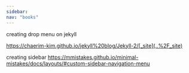 ```yaml
---
sidebar:
nav: "books"
---
```





creating drop menu on jekyll

https://chaerim-kim.github.io/jekyll%20blog/Jekyll-2/[_site](..%2F_site)

creating sidebar
https://mmistakes.github.io/minimal-mistakes/docs/layouts/#custom-sidebar-navigation-menu